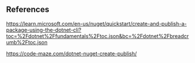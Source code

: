 ## References
https://learn.microsoft.com/en-us/nuget/quickstart/create-and-publish-a-package-using-the-dotnet-cli?toc=%2Fdotnet%2Ffundamentals%2Ftoc.json&bc=%2Fdotnet%2Fbreadcrumb%2Ftoc.json

https://code-maze.com/dotnet-nuget-create-publish/